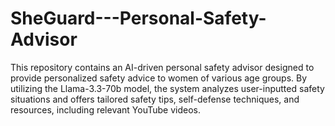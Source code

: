 # SheGuard---Personal-Safety-Advisor
This repository contains an AI-driven personal safety advisor designed to provide personalized safety advice to women of various age groups. By utilizing the Llama-3.3-70b model, the system analyzes user-inputted safety situations and offers tailored safety tips, self-defense techniques, and resources, including relevant YouTube videos.
